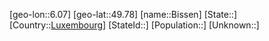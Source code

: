 ﻿---
location: [49.78,6.07]
type: City
tags:
- geo/City


SpocWebEntityId: 29203
isDeleted: false
confidential: public

---
[geo-lon::6.07]
[geo-lat::49.78]
[name::Bissen]
[State::]
[Country::[Luxembourg](geo/Continent/Europe/Luxembourg.md)]
[StateId::]
[Population::]
[Unknown::]

